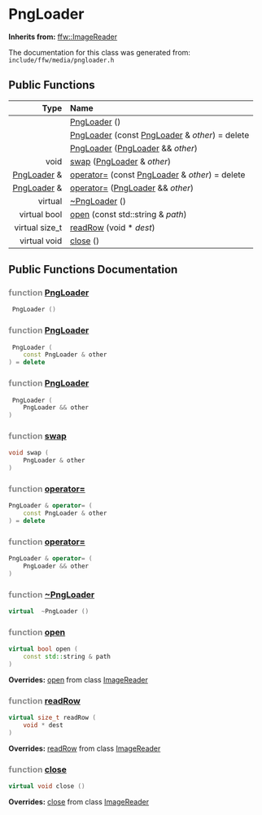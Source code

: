 PngLoader
===================================


**Inherits from:** [ffw::ImageReader](ffw_ImageReader.html)

The documentation for this class was generated from: `include/ffw/media/pngloader.h`



## Public Functions

| Type | Name |
| -------: | :------- |
|   | [PngLoader](#f5970b9a) ()  |
|   | [PngLoader](#e7e2d979) (const [PngLoader](ffw_PngLoader.html) & _other_) = delete  |
|   | [PngLoader](#c4abff21) ([PngLoader](ffw_PngLoader.html) && _other_)  |
|  void | [swap](#b7dbd795) ([PngLoader](ffw_PngLoader.html) & _other_)  |
|  [PngLoader](ffw_PngLoader.html) & | [operator=](#19704a43) (const [PngLoader](ffw_PngLoader.html) & _other_) = delete  |
|  [PngLoader](ffw_PngLoader.html) & | [operator=](#a6a60e5d) ([PngLoader](ffw_PngLoader.html) && _other_)  |
|  virtual  | [~PngLoader](#84e647a8) ()  |
|  virtual bool | [open](#130d6b5b) (const std::string & _path_)  |
|  virtual size_t | [readRow](#733c9634) (void * _dest_)  |
|  virtual void | [close](#fe4bce58) ()  |


## Public Functions Documentation

### <span style="opacity:0.5;">function</span> <a id="f5970b9a" href="#f5970b9a">PngLoader</a>

```cpp
 PngLoader () 
```



### <span style="opacity:0.5;">function</span> <a id="e7e2d979" href="#e7e2d979">PngLoader</a>

```cpp
 PngLoader (
    const PngLoader & other
) = delete 
```



### <span style="opacity:0.5;">function</span> <a id="c4abff21" href="#c4abff21">PngLoader</a>

```cpp
 PngLoader (
    PngLoader && other
) 
```



### <span style="opacity:0.5;">function</span> <a id="b7dbd795" href="#b7dbd795">swap</a>

```cpp
void swap (
    PngLoader & other
) 
```



### <span style="opacity:0.5;">function</span> <a id="19704a43" href="#19704a43">operator=</a>

```cpp
PngLoader & operator= (
    const PngLoader & other
) = delete 
```



### <span style="opacity:0.5;">function</span> <a id="a6a60e5d" href="#a6a60e5d">operator=</a>

```cpp
PngLoader & operator= (
    PngLoader && other
) 
```



### <span style="opacity:0.5;">function</span> <a id="84e647a8" href="#84e647a8">~PngLoader</a>

```cpp
virtual  ~PngLoader () 
```



### <span style="opacity:0.5;">function</span> <a id="130d6b5b" href="#130d6b5b">open</a>

```cpp
virtual bool open (
    const std::string & path
) 
```



**Overrides:** [open](/doc/ffw_ImageReader.md#25e290f7) from class [ImageReader](/doc/ffw_ImageReader.md)

### <span style="opacity:0.5;">function</span> <a id="733c9634" href="#733c9634">readRow</a>

```cpp
virtual size_t readRow (
    void * dest
) 
```



**Overrides:** [readRow](/doc/ffw_ImageReader.md#2b7cda9d) from class [ImageReader](/doc/ffw_ImageReader.md)

### <span style="opacity:0.5;">function</span> <a id="fe4bce58" href="#fe4bce58">close</a>

```cpp
virtual void close () 
```



**Overrides:** [close](/doc/ffw_ImageReader.md#f00a5543) from class [ImageReader](/doc/ffw_ImageReader.md)




